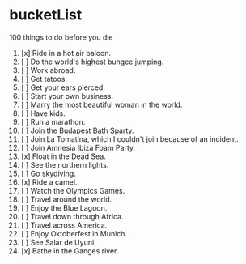 # bucketList
100 things to do before you die

1. [x] Ride in a hot air baloon.
2. [ ] Do the world's highest bungee jumping.
3. [ ] Work abroad.
4. [ ] Get tatoos.
5. [ ] Get your ears pierced.
6. [ ] Start your own business.
7. [ ] Marry the most beautiful woman in the world.
8. [ ] Have kids.
9. [ ] Run a marathon.
10. [ ] Join the Budapest Bath Sparty.
11. [ ] Join La Tomatina, which I couldn't join because of an incident.
12. [ ] Join Amnesia Ibiza Foam Party.
13. [x] Float in the Dead Sea.
14. [ ] See the northern lights.
15. [ ] Go skydiving.
16. [x] Ride a camel.
17. [ ] Watch the Olympics Games.
18. [ ] Travel around the world.
19. [ ] Enjoy the Blue Lagoon.
20. [ ] Travel down through Africa.
21. [ ] Travel across America.
22. [ ] Enjoy Oktoberfest in Munich.
23. [ ] See Salar de Uyuni.
24. [x] Bathe in the Ganges river.
